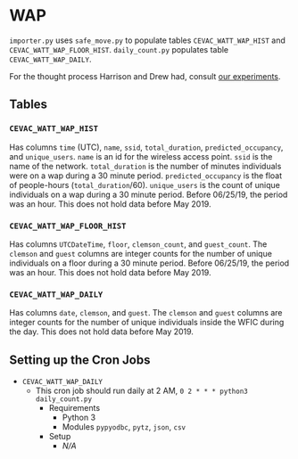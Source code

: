 # WAP
`importer.py` uses `safe_move.py` to populate tables `CEVAC_WATT_WAP_HIST` and
`CEVAC_WATT_WAP_FLOOR_HIST`.  `daily_count.py` populates table
`CEVAC_WATT_WAP_DAILY`.

For the thought process Harrison and Drew had, consult
[our experiments](Experimentation.md).

## Tables
### `CEVAC_WATT_WAP_HIST`
Has columns `time` (UTC), `name`, `ssid`, `total_duration`,
`predicted_occupancy`, and `unique_users`. `name` is an id for the wireless
access point. `ssid` is the name of the network. `total_duration` is the number
of minutes individuals were on a wap during a 30 minute period.
`predicted_occupancy` is the float of people-hours (`total_duration`/60).
`unique_users` is the count of unique individuals on a wap during a 30 minute
period. Before 06/25/19, the period was an hour. This does not hold data before
May 2019.
### `CEVAC_WATT_WAP_FLOOR_HIST`
Has columns `UTCDateTime`, `floor`, `clemson_count`, and `guest_count`. The
`clemson` and `guest` columns are integer counts for the number of unique
individuals on a floor during a 30 minute period. Before 06/25/19, the period
was an hour. This does not hold data before May 2019.
### `CEVAC_WATT_WAP_DAILY`
Has columns `date`, `clemson`, and `guest`. The `clemson` and `guest` columns
are integer counts for the number of unique individuals inside the WFIC during
the day. This does not hold data before May 2019.

## Setting up the Cron Jobs
* `CEVAC_WATT_WAP_DAILY`
  * This cron job should run daily at 2 AM, `0 2 * * * python3 daily_count.py`
	* Requirements
		* Python 3
		* Modules `pypyodbc`, `pytz`, `json`, `csv`
	* Setup
		* *N/A*
